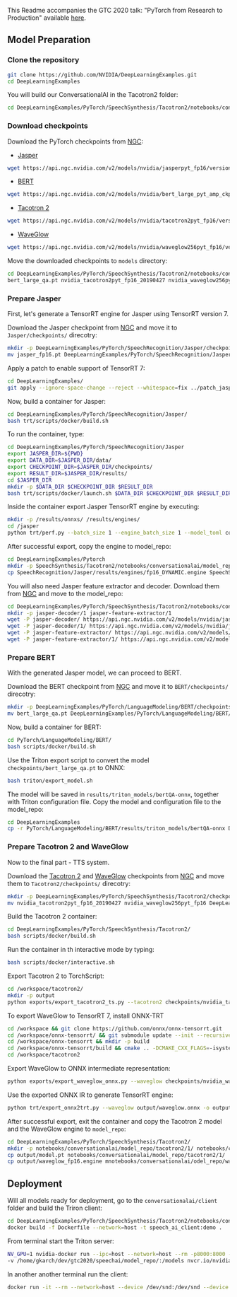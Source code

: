 This Readme accompanies the GTC 2020 talk: "PyTorch from Research to Production" available [here](https://developer.nvidia.com/gtc/2020/video/s21928).

## Model Preparation

### Clone the repository

```bash
git clone https://github.com/NVIDIA/DeepLearningExamples.git
cd DeepLearningExamples
```

You will build our ConversationalAI in the Tacotron2 folder:

```bash
cd DeepLearningExamples/PyTorch/SpeechSynthesis/Tacotron2/notebooks/conversationalai
```

### Download checkpoints

Download the PyTorch checkpoints from [NGC](https://ngc.nvidia.com/models):
* [Jasper](https://ngc.nvidia.com/catalog/models/nvidia:jasperpyt_fp16/files)

```bash
wget https://api.ngc.nvidia.com/v2/models/nvidia/jasperpyt_fp16/versions/1/files/jasper_fp16.pt
```


* [BERT](https://ngc.nvidia.com/catalog/models/nvidia:bert_large_pyt_amp_ckpt_squad_qa1_1/files?version=1)

```bash
wget https://api.ngc.nvidia.com/v2/models/nvidia/bert_large_pyt_amp_ckpt_squad_qa1_1/versions/1/files/bert_large_qa.pt
```


* [Tacotron 2](https://ngc.nvidia.com/models/nvidia:tacotron2pyt_fp16/files?version=2)
```bash
wget https://api.ngc.nvidia.com/v2/models/nvidia/tacotron2pyt_fp16/versions/2/files/nvidia_tacotron2pyt_fp16_20190427
```


* [WaveGlow](https://ngc.nvidia.com/models/nvidia:waveglow256pyt_fp16/files)
```bash
wget https://api.ngc.nvidia.com/v2/models/nvidia/waveglow256pyt_fp16/versions/1/files/nvidia_waveglow256pyt_fp16
```


Move the downloaded checkpoints to `models` directory:

```bash
cd DeepLearningExamples/PyTorch/SpeechSynthesis/Tacotron2/notebooks/conversationalai
bert_large_qa.pt nvidia_tacotron2pyt_fp16_20190427 nvidia_waveglow256pyt_fp16 models/
```

### Prepare Jasper

First, let's generate a TensorRT engine for Jasper using TensorRT version 7.

Download the Jasper checkpoint from [NGC](https://ngc.nvidia.com/catalog/models/nvidia:jasperpyt_fp16/files) 
and move it to `Jasper/checkpoints/` direcotry:

```bash
mkdir -p DeepLearningExamples/PyTorch/SpeechRecognition/Jasper/checkpoints
mv jasper_fp16.pt DeepLearningExamples/PyTorch/SpeechRecognition/Jasper/checkpoints
```

Apply a patch to enable support of TensorRT 7:

```bash 
cd DeepLearningExamples/ 
git apply --ignore-space-change --reject --whitespace=fix ../patch_jasper_trt7
```

Now, build a container for Jasper:

```bash
cd DeepLearningExamples/PyTorch/SpeechRecognition/Jasper/
bash trt/scripts/docker/build.sh
```

To run the container, type:

```bash
cd DeepLearningExamples/PyTorch/SpeechRecognition/Jasper
export JASPER_DIR=${PWD}
export DATA_DIR=$JASPER_DIR/data/
export CHECKPOINT_DIR=$JASPER_DIR/checkpoints/
export RESULT_DIR=$JASPER_DIR/results/
cd $JASPER_DIR
mkdir -p $DATA_DIR $CHECKPOINT_DIR $RESULT_DIR
bash trt/scripts/docker/launch.sh $DATA_DIR $CHECKPOINT_DIR $RESULT_DIR
```

Inside the container export Jasper TensorRT engine by executing:

```bash
mkdir -p /results/onnxs/ /results/engines/
cd /jasper
python trt/perf.py --batch_size 1 --engine_batch_size 1 --model_toml configs/jasper10x5dr_nomask.toml --ckpt_path /checkpoints/jasper_fp16.pt --trt_fp16 --pyt_fp16 --engine_path /results/engines/fp16_DYNAMIC.engine --onnx_path /results/onnxs/fp32_DYNAMIC.onnx --seq_len 3600 --make_onnx
```

After successful export, copy the engine to model_repo:

```bash
cd DeepLearningExamples/Pytorch
mkdir -p SpeechSynthesis/Tacotron2/notebooks/conversationalai/model_repo/jasper-trt/1
cp SpeechRecognition/Jasper/results/engines/fp16_DYNAMIC.engine SpeechSynthesis/Tacotron2/notebooks/conversationalai/model_repo/jasper-trt/1/jasper_fp16.engine
```

You will also need Jasper feature extractor and decoder. Download them from [NGC](https://ngc.nvidia.com/catalog/models/nvidia:jasperpyt_jit_fp16/files) and move to the model_repo:

```bash
cd DeepLearningExamples/PyTorch/SpeechSynthesis/Tacotron2/notebooks/conversationalai/model_repo/
mkdir -p jasper-decoder/1 jasper-feature-extractor/1
wget -P jasper-decoder/ https://api.ngc.nvidia.com/v2/models/nvidia/jasperpyt_jit_fp16/versions/1/files/jasper-decoder/config.pbtxt
wget -P jasper-decoder/1/ https://api.ngc.nvidia.com/v2/models/nvidia/jasperpyt_jit_fp16/versions/1/files/jasper-decoder/1/jasper-decoder.pt
wget -P jasper-feature-extractor/ https://api.ngc.nvidia.com/v2/models/nvidia/jasperpyt_jit_fp16/versions/1/files/jasper-feature-extractor/config.pbtxt
wget -P jasper-feature-extractor/1/ https://api.ngc.nvidia.com/v2/models/nvidia/jasperpyt_jit_fp16/versions/1/files/jasper-feature-extractor/1/jasper-feature-extractor.pt
```

### Prepare BERT

With the generated Jasper model, we can proceed to BERT.

Download the BERT checkpoint from [NGC](https://ngc.nvidia.com/catalog/models/nvidia:bert_large_pyt_amp_ckpt_squad_qa1_1/files) 
and move it to `BERT/checkpoints/` direcotry:

```bash
mkdir -p DeepLearningExamples/PyTorch/LanguageModeling/BERT/checkpoints/
mv bert_large_qa.pt DeepLearningExamples/PyTorch/LanguageModeling/BERT/checkpoints/
```

Now, build a container for BERT:

```bash
cd PyTorch/LanguageModeling/BERT/
bash scripts/docker/build.sh
```

Use the Triton export script to convert the model `checkpoints/bert_large_qa.pt` to ONNX:

```bash
bash triton/export_model.sh
```

The model will be saved in `results/triton_models/bertQA-onnx`, together with Triton configuration file. Copy the model and configuration file to the model_repo:

```bash
cd DeepLearningExamples
cp -r PyTorch/LanguageModeling/BERT/results/triton_models/bertQA-onnx DeepLearningExamples/PyTorch/SpeechSynthesis/Tacotron2/notebooks/conversationalai/model_repo/
```

### Prepare Tacotron 2 and WaveGlow

Now to the final part - TTS system.

Download the [Tacotron 2](https://ngc.nvidia.com/models/nvidia:tacotron2pyt_fp16/files?version=2) and [WaveGlow](https://ngc.nvidia.com/models/nvidia:waveglow256pyt_fp16/files) checkpoints from [NGC](https://ngc.nvidia.com/catalog/models/) 
and move them to `Tacotron2/checkpoints/` direcotry:

```bash
mkdir -p DeepLearningExamples/PyTorch/SpeechSynthesis/Tacotron2/checkpoints/
mv nvidia_tacotron2pyt_fp16_20190427 nvidia_waveglow256pyt_fp16 DeepLearningExamples/PyTorch/SpeechSynthesis/Tacotron2/checkpoints/
```

Build the Tacotron 2 container:

```bash
cd DeepLearningExamples/PyTorch/SpeechSynthesis/Tacotron2/
bash scripts/docker/build.sh
```

Run the container in th interactive mode by typing:
```bash
bash scripts/docker/interactive.sh
```

Export Tacotron 2 to TorchScript:

```bash
cd /workspace/tacotron2/
mkdir -p output
python exports/export_tacotron2_ts.py --tacotron2 checkpoints/nvidia_tacotron2pyt_fp16_20190427 -o output/model.pt --amp-run
```

To export WaveGlow to TensorRT 7, install ONNX-TRT

```bash
cd /workspace && git clone https://github.com/onnx/onnx-tensorrt.git
cd /workspace/onnx-tensorrt/ && git submodule update --init --recursive
cd /workspace/onnx-tensorrt && mkdir -p build
cd /workspace/onnx-tensorrt/build && cmake .. -DCMAKE_CXX_FLAGS=-isystem\\ /usr/local/cuda/include && make -j12 && make install
cd /workspace/tacotron2
```

Export WaveGlow to ONNX intermediate representation:

```bash
python exports/export_waveglow_onnx.py --waveglow checkpoints/nvidia_waveglow256pyt_fp16 --wn-channels 256 --amp-run -o output/
```

Use the exported ONNX IR to generate TensorRT engine:

```bash
python trt/export_onnx2trt.py --waveglow output/waveglow.onnx -o output/ --fp16
```

After successful export, exit the container and copy the Tacotron 2 model and the WaveGlow engine to `model_repo`:

```bash
cd DeepLearningExamples/PyTorch/SpeechSynthesis/Tacotron2/
mkdir -p notebooks/conversationalai/model_repo/tacotron2/1/ notebooks/conversationalai/model_repo/waveglow-trt/1/
cp output/model.pt notebooks/conversationalai/model_repo/tacotron2/1/
cp output/waveglow_fp16.engine mnotebooks/conversationalai/odel_repo/waveglow-trt/1/
```
## Deployment

Will all models ready for deployment, go to the `conversationalai/client` folder and build the Triron client:

```bash
cd DeepLearningExamples/PyTorch/SpeechSynthesis/Tacotron2/notebooks/conversationalai/client
docker build -f Dockerfile --network=host -t speech_ai_client:demo .
```

From terminal start the Triton server:

```bash
NV_GPU=1 nvidia-docker run --ipc=host --network=host --rm -p8000:8000 -p8001:8001 \\
-v /home/gkarch/dev/gtc2020/speechai/model_repo/:/models nvcr.io/nvidia/tensorrtserver:20.01-py3 trtserver --model-store=/models --log-verbose 1
```

In another another terminal run the client:

```bash
docker run -it --rm --network=host --device /dev/snd:/dev/snd --device /dev/usb:/dev/usb speech_ai_client:demo bash /workspace/speech_ai_demo/start_jupyter.sh
```

